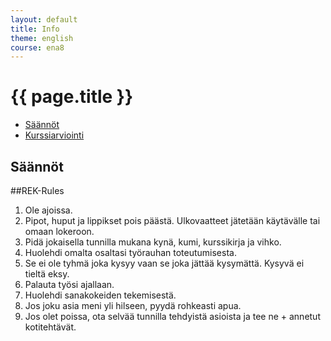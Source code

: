 ```yaml
---
layout: default
title: Info
theme: english
course: ena8
---
```


<div class="container">
<div class="header-row">
<div class="main-header">
<h1>{{ page.title }}</h1>
</div>
</div>
<div class="content-row">
<div class="sidebar">
<div class="page-sidebar affix" data-spy="affix" data-offset-top="250">
<ul class="nav page-sidenav">
<li><a href="#saannot">Säännöt</a></li>
<li><a href="#kurssiarviointi">Kurssiarviointi</a></li>
</ul>
</div>
</div>
<div class="info-content">
<h2 id="saannot">Säännöt</h2>

##REK-Rules
1. Ole ajoissa.
2. Pipot, huput ja lippikset pois päästä. Ulkovaatteet jätetään käytävälle tai omaan lokeroon. 3. Pidä jokaisella tunnilla mukana kynä, kumi, kurssikirja ja vihko.4. Huolehdi omalta osaltasi työrauhan toteutumisesta.5. Se ei ole tyhmä joka kysyy vaan se joka jättää kysymättä. Kysyvä ei tieltä eksy.6. Palauta työsi ajallaan.7. Huolehdi sanakokeiden tekemisestä.8. Jos joku asia meni yli hilseen, pyydä rohkeasti apua. 9. Jos olet poissa, ota selvää tunnilla tehdyistä asioista ja tee ne + annetut kotitehtävät.

</div>
</div>
</div>
